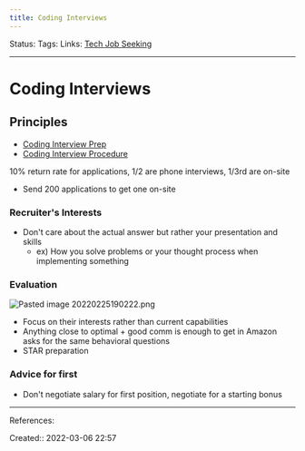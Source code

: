 ```yaml
---
title: Coding Interviews
---
```

Status: 
Tags: 
Links: [Tech Job Seeking](out/tech-job-seeking.md)
___

# Coding Interviews
## Principles
- [Coding Interview Prep](out/coding-interview-prep.md)
- [Coding Interview Procedure](out/coding-interview-procedure.md)

10% return rate for applications, 1/2 are phone interviews, 1/3rd are on-site
- Send 200 applications to get one on-site
### Recruiter's Interests
- Don't care about the actual answer but rather your presentation and skills
	- ex) How you solve problems or your thought process when implementing something
### Evaluation
![Pasted image 20220225190222.png](None)
- Focus on their interests rather than current capabilities
- Anything close to optimal + good comm is enough to get in
Amazon asks for the same behavioral questions
- STAR preparation
### Advice for first
- Don't negotiate salary for first position, negotiate for a starting bonus

___
References:

Created:: 2022-03-06 22:57